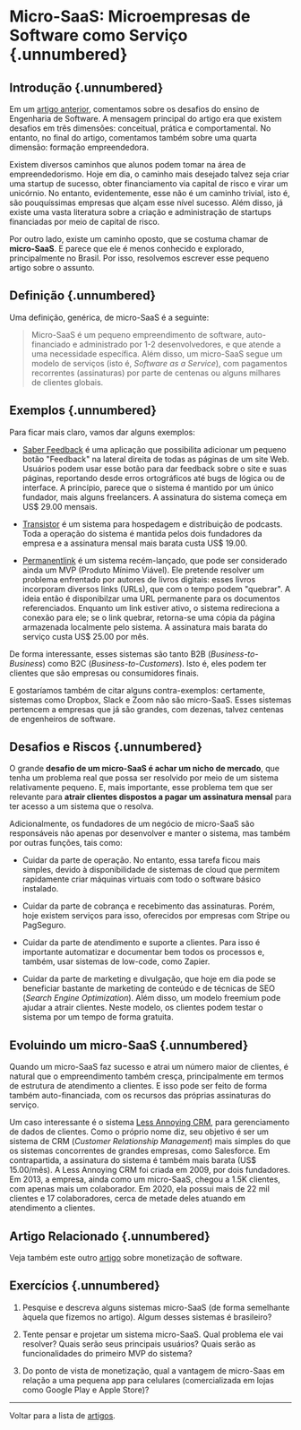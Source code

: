 
# Micro-SaaS: Microempresas de Software como Serviço {.unnumbered}

## Introdução {.unnumbered}

Em um [artigo anterior](https://engsoftmoderna.info/artigos/desafios-engsoft.html), 
comentamos sobre os desafios do ensino de Engenharia de
Software. A mensagem principal do artigo era que existem desafios em três dimensões:
conceitual, prática e comportamental. No entanto, no final do artigo, comentamos 
também sobre uma quarta dimensão: formação empreendedora.

Existem diversos caminhos que alunos podem tomar na área de empreendedorismo. 
Hoje em dia, o caminho mais desejado talvez seja criar uma startup de sucesso, 
obter financiamento via capital de risco e virar um unicórnio. No entanto, 
evidentemente, esse não é um caminho trivial, isto é, são pouquíssimas 
empresas que alçam esse nível sucesso. Além disso, já existe uma vasta 
literatura sobre a criação e administração de startups financiadas por 
meio de capital de risco.

Por outro lado, existe um caminho oposto, que se costuma chamar 
de **micro-SaaS**. E parece que ele é menos conhecido e explorado,
principalmente no Brasil. Por isso, resolvemos escrever esse 
pequeno artigo sobre o assunto.

## Definição {.unnumbered}

Uma definição, genérica, de micro-SaaS é a seguinte:

> Micro-SaaS é um pequeno empreendimento de software, 
> auto-financiado e administrado por 1-2 desenvolvedores, 
> e que atende a uma necessidade específica. Além disso,
> um micro-SaaS segue um modelo de serviços (isto é, *Software as a Service*), 
> com pagamentos recorrentes (assinaturas) por parte
> de centenas ou alguns milhares de clientes globais.

## Exemplos {.unnumbered}

Para ficar mais claro, vamos dar alguns exemplos:

* [Saber Feedback](https://saberfeedback.com/) é uma aplicação que possibilita adicionar 
um pequeno botão "Feedback" na lateral direita de todas as páginas de um site Web. Usuários podem usar esse
botão para dar feedback sobre o site e suas páginas, reportando desde erros ortográficos
até bugs de lógica ou de interface. A princípio, parece que o sistema é mantido por um
único fundador, mais alguns freelancers. A assinatura do sistema começa em US$ 29.00 mensais.

* [Transistor](https://transistor.fm/) é um sistema para hospedagem e distribuição de podcasts. 
Toda a operação do sistema é mantida pelos dois fundadores da empresa 
e a assinatura mensal mais barata custa US$ 19.00.

* [Permanentlink](https://permanent.link/) é um sistema recém-lançado, que pode ser considerado ainda um MVP 
(Produto Mínimo Viável). Ele pretende resolver um problema enfrentado por autores de livros 
digitais: esses livros incorporam diversos links (URLs), que com o tempo podem "quebrar". 
A ideia então é disponibilzar uma URL permanente para os documentos referenciados. 
Enquanto um link estiver ativo, o sistema redireciona a conexão para ele; se o link 
quebrar, retorna-se uma cópia da página armazenada localmente pelo sistema. 
A assinatura mais barata do serviço custa US$ 25.00 por mês.

De forma interessante, esses sistemas são tanto B2B (*Business-to-Business*) 
como B2C (*Business-to-Customers*). Isto é, eles podem ter clientes que são
empresas ou consumidores finais.

E gostaríamos também de citar alguns contra-exemplos: certamente, sistemas como 
Dropbox, Slack e Zoom não são micro-SaaS. Esses sistemas pertencem a empresas 
que já são grandes, com dezenas, talvez centenas de engenheiros de software.

## Desafios e Riscos {.unnumbered}

O grande **desafio de um micro-SaaS é achar um nicho de mercado**, que tenha 
um problema real que possa ser resolvido por meio de um sistema relativamente 
pequeno. E, mais importante, esse problema tem que ser relevante 
para **atrair clientes dispostos a pagar um assinatura mensal** para ter 
acesso a um sistema que o resolva. 

Adicionalmente, os fundadores de um negócio de micro-SaaS são responsáveis 
não apenas por desenvolver e manter o sistema, mas também por outras funções, tais como:

* Cuidar da parte de operação. No entanto, essa tarefa ficou mais simples, 
devido à disponibilidade de sistemas de cloud que permitem rapidamente criar máquinas 
virtuais com todo o software básico instalado.

* Cuidar da parte de cobrança e recebimento das assinaturas. Porém, hoje existem
serviços para isso, oferecidos por empresas com Stripe ou PagSeguro.

* Cuidar da parte de atendimento e suporte a clientes. Para isso é importante automatizar e
documentar bem todos os processos e, também, usar sistemas de low-code, como Zapier.

* Cuidar da parte de marketing e divulgação, que hoje em dia pode se beneficiar bastante
de marketing de conteúdo e de técnicas de SEO (*Search Engine Optimization*). Além disso,
um modelo freemium pode ajudar a atrair clientes. Neste modelo, os clientes podem testar
o sistema por um tempo de forma gratuita.

## Evoluindo um micro-SaaS  {.unnumbered}

Quando um micro-SaaS faz sucesso e atrai um número maior de clientes, é natural que o 
empreendimento também cresça, principalmente em termos de estrutura de atendimento a 
clientes. E isso pode ser feito de forma também auto-financiada, com os recursos 
das próprias assinaturas do serviço.

Um caso interessante é o sistema 
[Less Annoying CRM](https://www.lessannoyingcrm.com), para gerenciamento de 
dados de clientes. Como o próprio nome diz, seu objetivo é ser um sistema de CRM 
(*Customer Relationship Management*) mais 
simples do que os sistemas concorrentes de grandes empresas, como Salesforce. Em contrapartida, 
a assinatura do sistema é também mais barata (US$ 15.00/mês). A Less Annoying CRM 
foi criada em 2009, por dois fundadores. Em 2013, a empresa, ainda como um micro-SaaS, chegou 
a 1.5K clientes, com apenas mais um colaborador. Em 2020, ela possui mais de 22 mil 
clientes e 17 colaboradores, cerca de metade deles atuando em atendimento a clientes.

## Artigo Relacionado {.unnumbered}

Veja também este outro [artigo](https://engsoftmoderna.info/artigos/como-monetizar.html) sobre monetização de software.

## Exercícios {.unnumbered}

1. Pesquise e descreva alguns sistemas micro-SaaS (de forma semelhante àquela que fizemos no artigo). Algum desses sistemas é brasileiro?

2. Tente pensar e projetar um sistema micro-SaaS. Qual problema ele vai resolver? Quais serão seus principais usuários? 
Quais serão as funcionalidades do primeiro MVP do sistema?

3. Do ponto de vista de monetização, qual a vantagem de micro-Saas em relação a uma pequena app para celulares (comercializada
em lojas como Google Play e Apple Store)?


* * * 

Voltar para a lista de [artigos](./artigos.html).
